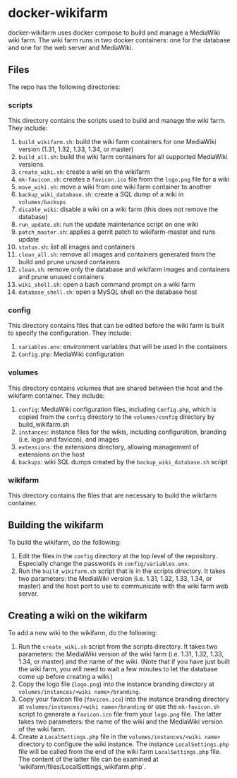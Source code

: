 # docker-wikifarm
docker-wikifarm uses docker compose to build and manage a MediaWiki wiki farm.
The wiki farm runs in two docker containers: one for the database and one for
the web server and MediaWiki.

## Files
The repo has the following directories:

### scripts

This directory contains the scripts used to build and manage the wiki farm.
They include:

1. `build_wikifarm.sh`: build the wiki farm containers for one MediaWiki
version (1.31, 1.32, 1.33, 1.34, or master)
1. `build_all.sh`: build the wiki farm containers for all supported
MediaWiki versions
1. `create_wiki.sh`: create a wiki on the wikifarm
1. `mk-favicon.sh`: creates a `favicon.ico` file from the `logo.png` file for
a wiki
1. `move_wiki.sh`: move a wiki from one wiki farm container to another
1. `backup_wiki_database.sh`: create a SQL dump of a wiki in `volumes/backups`
1. `disable_wiki`: disable a wiki on a wiki farm (this does not remove the
database)
1. `run_update.sh`: run the update maintenance script on one wiki
1. `patch_master.sh`: applies a gerrit patch to wikifarm-master and runs update
1. `status.sh`: list all images and containers
1. `clean_all.sh`: remove all images and containers generated from the build
and prune unused containers
1. `clean.sh`: remove only the database and wikifarm images and containers and
prune unused containers
1. `wiki_shell.sh`: open a bash command prompt on a wiki farm
1. `database_shell.sh`: open a MySQL shell on the database host

### config

This directory contains files that can be edited before the wiki farm is built
to specify the configuration. They include:

1. `variables.env`: environment variables that will be used in the containers
1. `Config.php`: MediaWiki configuration

### volumes

This directory contains volumes that are shared between the host and the
wikifarm container. They include:

1. `config`: MediaWiki configuration files, including `Config.php`, which is
copied from the `config` directory to the `volumes/config` directory by
build_wikifarm.sh
1. `instances`: instance files for the wikis, including configuration, branding
(i.e. logo and favicon), and images
1. `extensions`: the extensions directory, allowing management of extensions
on the host
1. `backups`: wiki SQL dumps created by the `backup_wiki_database.sh` script 

### wikifarm

This directory contains the files that are necessary to build the wikifarm
container.

## Building the wikifarm

To build the wikifarm, do the following:

1. Edit the files in the `config` directory at the top level of the repository.
Especially change the passwords in `config/variables.env`.
1. Run the `build_wikifarm.sh` script that is in the scripts directory. It
takes two parameters: the MediaWiki version (i.e. 1.31, 1.32, 1.33, 1.34, or
master) and the host port to use to communicate with the wiki farm web server.

## Creating a wiki on the wikifarm

To add a new wiki to the wikifarm, do the following:

1. Run the `create_wiki.sh` script from the scripts directory. It takes two
parameters: the MediaWiki version of the wiki farm (i.e. 1.31, 1.32, 1.33,
1.34, or master) and the name of the wiki. (Note that if you have just built
the wiki farm, you will need to wait a few minutes to let the database come up
before creating a wiki.)
1. Copy the logo file (`logo.png`) into the instance branding directory at
`volumes/instances/<wiki name>/branding`.
1. Copy your favicon file (`favicon.ico`) into the instance branding directory
at `volumes/instances/<wiki name>/branding` or use the `mk-favicon.sh` script
to generate a `favicon.ico` file from your `logo.png` file. The latter takes
two parameters: the name of the wiki and the MediaWiki version of the wiki
farm.
1. Create a `LocalSettings.php` file in the `volumes/instances/<wiki name>`
directory to configure the wiki instance. The instance `LocalSettings.php` file
will be called from the end of the wiki farm `LocalSettings.php` file. The
content of the latter file can be examined at
'wikifarm/files/LocalSettings_wikifarm.php`.
